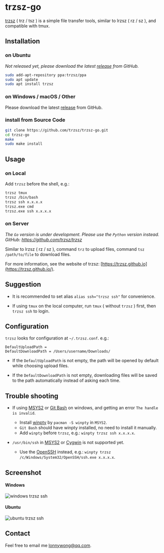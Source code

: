 # trzsz-go
[trzsz](https://github.com/trzsz/trzsz) ( trz / tsz ) is a simple file transfer tools, similar to lrzsz ( rz / sz ), and compatible with tmux.


## Installation

### on Ubuntu
*Not released yet, please download the latest [release](https://github.com/trzsz/trzsz-go/releases) from GitHub.*

```sh
sudo add-apt-repository ppa:trzsz/ppa
sudo apt update
sudo apt install trzsz
```


### on Windows / macOS / Other

Please download the latest [release](https://github.com/trzsz/trzsz-go/releases) from GitHub.


### install from Source Code

```sh
git clone https://github.com/trzsz/trzsz-go.git
cd trzsz-go
make
sudo make install
```


## Usage

### on Local

Add `trzsz` before the shell, e.g.:

```sh
trzsz tmux
trzsz /bin/bash
trzsz ssh x.x.x.x
trzsz.exe cmd
trzsz.exe ssh x.x.x.x
```


### on Server

*The `Go` version is under development. Please use the `Python` version instead. GitHub: https://github.com/trzsz/trzsz*

Similar to lrzsz ( rz / sz ), command `trz` to upload files, command `tsz /path/to/file` to download files.

For more information, see the website of trzsz: [https://trzsz.github.io](https://trzsz.github.io/).


## Suggestion

* It is recommended to set alias `alias ssh="trzsz ssh"` for convenience.

* If using `tmux` on the local computer, run `tmux` ( without `trzsz` ) first, then `trzsz ssh` to login.


## Configuration

`trzsz` looks for configuration at `~/.trzsz.conf`. e.g.:

```
DefaultUploadPath =
DefaultDownloadPath = /Users/username/Downloads/
```

* If the `DefaultUploadPath` is not empty, the path will be opened by default while choosing upload files.

* If the `DefaultDownloadPath` is not empty, downloading files will be saved to the path automatically instead of asking each time.


## Trouble shooting

* If using [MSYS2](https://www.msys2.org/) or [Git Bash](https://www.atlassian.com/git/tutorials/git-bash) on windows, and getting an error `The handle is invalid`.
  * Install [winpty](https://github.com/rprichard/winpty) by `pacman -S winpty` in `MSYS2`.
  * `Git Bash` should have winpty installed, no need to install it manually.
  * Add `winpty` before `trzsz`, e.g.: `winpty trzsz ssh x.x.x.x`.

* `/usr/bin/ssh` in [MSYS2](https://www.msys2.org/) or [Cygwin](https://www.cygwin.com/) is not supported yet.
  * Use the [OpenSSH](https://docs.microsoft.com/en-us/windows-server/administration/openssh/openssh_install_firstuse) instead, e.g.: `winpty trzsz /c/Windows/System32/OpenSSH/ssh.exe x.x.x.x`.


## Screenshot

#### Windows

  ![windows trzsz ssh](https://trzsz.github.io/images/cmd_trzsz.gif)


#### Ubuntu

  ![ubuntu trzsz ssh](https://trzsz.github.io/images/ubuntu_trzsz.gif)


## Contact

Feel free to email me <lonnywong@qq.com>.
